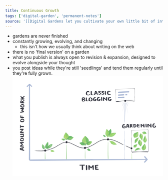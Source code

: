 ```yaml
---
title: Continuous Growth
tags: ['digital-garden', 'permanent-notes']
source: '[[Digital Gardens let you cultivate your own little bit of internet]]'
---
```


- gardens are never finished
- constantly growing, evolving, and changing
	- this isn't how we usually think about writing on the web
- there is no 'final version' on a garden
- what you publish is always open to revision & expansion, designed to evolve alongside your thought
- you post ideas while they're still 'seedlings' and tend them regularly until they're fully grown.
![garden](gardentime.png)

